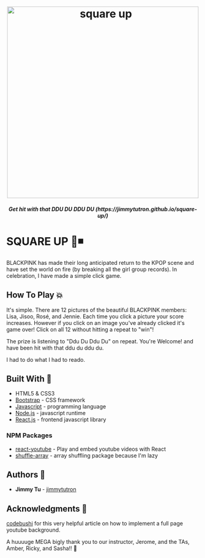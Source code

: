 <h1 align="center">
  <a href="https://jimmytutron.github.io/square-up/"><img src="https://pre00.deviantart.net/70b6/th/pre/f/2018/166/a/4/blackpink___square_up__mini_album__by_yazforevah-dceg1ba.jpg" alt="square up" width="500"></a>
</h1>
<h5 align="center">Get hit with that DDU DU DDU DU (https://jimmytutron.github.io/square-up/)</h5>

# SQUARE UP :sparkling_heart::black_medium_small_square:

BLACKPINK has made their long anticipated return to the KPOP scene and have set the world on fire (by breaking all the girl group records). In celebration, I have made a simple click game.

## How To Play :collision:

It's simple. There are 12 pictures of the beautiful BLACKPINK members: Lisa, Jisoo, Rosé, and Jennie. Each time you click a picture your score increases. However if you click on an image you've already clicked it's game over! Click on all 12 without hitting a repeat to "win"! 

The prize is listening to "Ddu Du Ddu Du" on repeat. You're Welcome! and have been hit with that ddu du ddu du.

I had to do what I had to reado.

## Built With :dizzy:
* HTML5 & CSS3
* [Bootstrap](https://getbootstrap.com/) - CSS framework
* [Javascript](https://www.javascript.com/) - programming language
* [Node.js](https://nodejs.org/en/) - javascript runtime
* [React.js](https://reactjs.org/) - frontend javascript library

### NPM Packages
* [react-youtube](https://www.npmjs.com/package/react-youtube) - Play and embed youtube videos with React
* [shuffle-array](https://www.npmjs.com/package/shuffle-array) - array shuffling package because I'm lazy

## Authors :key:
* **Jimmy Tu** - [jimmytutron](https://github.com/jimmytutron)

## Acknowledgments :pray:

[codebushi](https://codebushi.com/react-youtube-background/) for this very helpful article on how to implement a full page youtube background.

A huuuuge MEGA bigly thank you to our instructor, Jerome, and the TAs, Amber, Ricky, and Sasha!!  :grimacing: